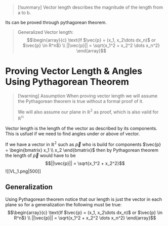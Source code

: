 
>[!summary]
Vector length describes the magnitude of the length from a to b.
>
Its can be proved through pythagorean theorem.
>
>Generalized Vector length:
>$$\begin{array}{c}
\text{If $\vec{p} = (x_1, x_2\dots dx_n)$ or $\vec{p} \in R^n$} \\ 
||\vec{p}|| = \sqrt{x_1^2 + x_2^2 \dots x_n^2}
\end{array}$$

# Proving Vector Length & Angles Using Pythagorean Theorem
>[!warning] Assumption
When proving vector length we will assume the Pythagorean theorem is true without a formal proof of it.
>
>We will also assume our plane in $\mathbb{R^2}$ as proof, which is also vaild for $\mathbb{R^n}$

Vector length is the length of the vector as described by its components. This is usfuel if we need to find angles under or above of vector.

If we have a vector in $\mathbb{R^2}$ such as $\vec{p}$ who is build for components $\vec{p} = \begin{bmatrix} x_1 \\ x_2 \end{bmatrix}$ then by Pythagorean theorem the length of $\vec{p}$ would have to be $$||\vec{p}|| = \sqrt{x_1^2 + x_2^2}$$
![[VL_1.png|500]]

## Generalization
Using Pythagorean theorem notice that our length is just the vector in each plane so for a generalization the following must be true:
$$\begin{array}{c}
\text{If $\vec{p} = (x_1, x_2\dots dx_n)$ or $\vec{p} \in R^n$} \\ 
||\vec{p}|| = \sqrt{x_1^2 + x_2^2 \dots x_n^2}
\end{array}$$